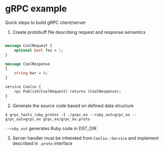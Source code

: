 # gRPC example

Quick steps to build gRPC client/server

1. Create protobuff file describing request and response semantics

```proto

message CoolRequest {
    optional bool foo = 1;
}

message CoolResponse
{
    string bar = 9;
}

service Coolio {
    rpc Publish(CoolRequest) returns (CoolResponse);
}

```

2. Generate the source code based on defined data structure

```
$ grpc_tools_ruby_protoc -I ./grpc_ex --ruby_out=grpc_ex --grpc_out=grpc_ex grpc_ex/grpc_ex.proto
```

`--ruby_out` generates Ruby code in DST_DIR

3. Server handler must be inhereted from `Coolio::Service` and implement described in `.proto` interface
